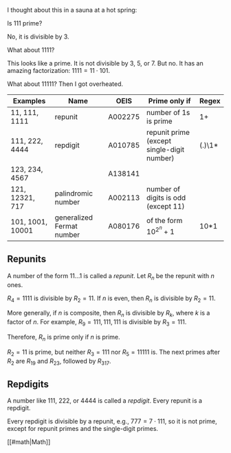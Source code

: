 I thought about this in a sauna at a hot spring:

Is 111 prime?

No, it is divisible by 3.

What about 1111?

This looks like a prime. It is not divisible by 3, 5, or 7. But no. It has an amazing factorization: $1111 = 11 \cdot 101$.

What about 11111? Then I got overheated.

| Examples         | Name                      | OEIS    | Prime only if                              | Regex  |
|------------------|---------------------------|---------|--------------------------------------------|--------|
| 11, 111, 1111    | repunit                   | A002275 | number of 1s is prime                      | 1+     |
| 111, 222, 4444   | repdigit                  | A010785 | repunit prime (except single-digit number) | (.)\1* |
| 123, 234, 4567   |                           | A138141 |                                            |        |
| 121, 12321, 717  | palindromic number        | A002113 | number of digits is odd (except 11)        |        |
| 101, 1001, 10001 | generalized Fermat number | A080176 | of the form $10^{2^n} + 1$                 | 10*1   |

## Repunits

A number of the form $11...1$ is called a <dfn>repunit</dfn>. Let $R_n$ be the repunit with $n$ ones.

$R_4 = 1111$ is divisible by $R_2 = 11$. If $n$ is even, then $R_n$ is divisible by $R_2 = 11$.

More generally, if $n$ is composite, then $R_n$ is divisible by $R_k$, where $k$ is a factor of $n$. For example, $R_9 = 111,111,111$ is divisible by $R_3 = 111$.

Therefore, $R_n$ is prime only if $n$ is prime.

$R_2 = 11$ is prime, but neither $R_3 = 111$ nor $R_5 = 11111$ is. The next primes after $R_2$ are $R_{19}$ and $R_{23}$, followed by $R_{317}$.

## Repdigits

A number like 111, 222, or 4444 is called a <dfn>repdigit</dfn>. Every repunit is a repdigit.

Every repdigit is divisible by a repunit, e.g., $777 = 7 \cdot 111$, so it is not prime, except for repunit primes and the single-digit primes.

[[#math|Math]]
